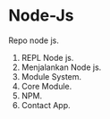 # Node-Js
Repo node js.
1. REPL Node js.
2. Menjalankan Node js.
3. Module System.
4. Core Module.
5. NPM.
6. Contact App.
